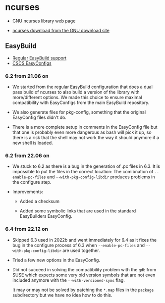 # ncurses

  * [GNU ncurses library web page](https://invisible-island.net/ncurses/)

  * [ncurses download from the GNU download site](https://ftp.gnu.org/pub/gnu/ncurses/)


## EasyBuild

  * [Regular EasyBuild support](https://github.com/easybuilders/easybuild-easyconfigs/tree/develop/easybuild/easyconfigs/n/ncurses)
  * [CSCS EasyConfigs](https://github.com/eth-cscs/production/tree/master/easybuild/easyconfigs/n/ncurses)


### 6.2 from 21.06 on

  * We started from the regular EasyBuild configuration that does a dual pass
    build of ncurses to also build a version of the library with more/different
    options. We made this choice to ensure maximal compatibility with EasyConfigs
    from the main EasyBuild repository.

  * We also generate files for pkg-config, something that the original EasyConfig
    files didn't do.

  * There is a more complete setup in comments in the EasyConfig file but that one
    is probably even more dangerous as bash will pick it up, so there is a risk
    that the shell may not work the way it should anymore if a new shell is loaded.


### 6.2 from 22.06 on

  * We stuck to 6.2 as there is a bug in the generation of .pc files in 6.3. It is
    impossible to put the files in the correct location: The comibnation of 
    `--enable-pc-files` and `--with-pkg-config-libdir` produces problems in
    the configure step.

  * Improvements:

      * Added a checksum

      * Added some symbolic links that are used in the standard EasyBuilders EasyConfig.


### 6.4 from 22.12 on

  * Skipped 6.3 used in 2022b and went immediately for 6.4 as it fixes the bug 
    in the configure process of 6.3 when `--enable-pc-files` and `--with-pkg-config-libdir`
    are used together.
    
  * Tried a few new options in the EasyConfig.
  
  * Did not succeed in solving the compatibility problem with the `gdb` from SUSE which 
    expects some very old version symbols that are not even included anymore with the
    `--with-versioned-syms` flag.
    
    It may or may not be solved by patching the `*.map` files in the `package` subdirectory
    but we have no idea how to do this.
